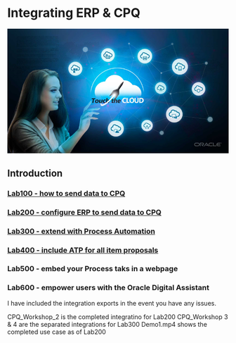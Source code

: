 # Integrating ERP & CPQ

![](screenshots/100/69.png)

## Introduction

### [Lab100 - how to send data to CPQ](https://github.com/GaryHostt/OIC_SaaS_integration/blob/master/Lab100.md)
### [Lab200 - configure ERP to send data to CPQ](https://github.com/GaryHostt/OIC_SaaS_integration/blob/master/Lab200.md)
### [Lab300 - extend with Process Automation](https://github.com/GaryHostt/OIC_SaaS_integration/blob/master/Lab300.md)
### [Lab400 - include ATP for all item proposals](https://github.com/GaryHostt/OIC_SaaS_integration/blob/master/Lab400.md)
### Lab500 - embed your Process taks in a webpage
### Lab600 - empower users with the Oracle Digital Assistant

I have included the integration exports in the event you have any issues.

CPQ_Workshop_2 is the completed integratino for Lab200
CPQ_Workshop 3 & 4 are the separated integrations for Lab300
Demo1.mp4 shows the completed use case as of Lab200





